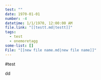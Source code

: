 ```yaml
---
test: ""
date: 1970-01-01
number: -4
datetime: 1/1/1970, 12:00:00 AM
file.link: "[[testt.md|testt]]"
tags:
  - test
  - onemoretagg
some-list: []
File: "[[new file name.md|new file name]]"
---
```

#test


dd